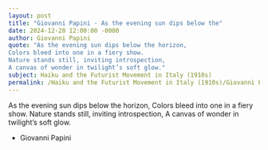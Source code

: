 ```yaml
---
layout: post
title: "Giovanni Papini - As the evening sun dips below the"
date: 2024-12-28 12:00:00 -0000
author: Giovanni Papini
quote: "As the evening sun dips below the horizon,
Colors bleed into one in a fiery show.
Nature stands still, inviting introspection,
A canvas of wonder in twilight’s soft glow."
subject: Haiku and the Futurist Movement in Italy (1910s)
permalink: /Haiku and the Futurist Movement in Italy (1910s)/Giovanni Papini/Giovanni Papini - As the evening sun dips below the
---
```


As the evening sun dips below the horizon,
Colors bleed into one in a fiery show.
Nature stands still, inviting introspection,
A canvas of wonder in twilight’s soft glow.

- Giovanni Papini
